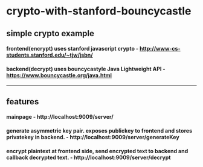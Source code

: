 # crypto-with-stanford-bouncycastle

## simple crypto example

#### frontend(encrypt) uses stanford javascript crypto - http://www-cs-students.stanford.edu/~tjw/jsbn/

#### backend(decrypt) uses bouncycastyle Java Lightweight API -https://www.bouncycastle.org/java.html

----

## features

#### mainpage - http://localhost:9009/server/

#### generate asymmetric key pair. exposes publickey to frontend and stores privatekey in backend. - http://localhost:9009/server/generateKey

#### encrypt plaintext at frontend side, send encrypted text to backend and callback decrypted text. - http://localhost:9009/server/decrypt
